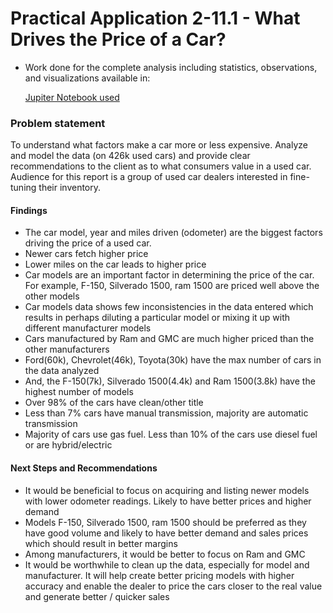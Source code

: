 # Practical Application 2-11.1 - What Drives the Price of a Car? #
* Work done for the complete analysis including statistics, observations, and visualizations available in:

    [Jupiter Notebook used](https://github.com/ndhomse/used-car-prices/blob/master/notebook/Practical_App_2_11.1.ipynb)
### Problem statement ###
To understand what factors make a car more or less expensive. Analyze and model the data (on 426k used cars) and provide clear recommendations to the client as to what consumers value in a used car.
Audience for this report is a group of used car dealers interested in fine-tuning their inventory.

#### Findings ####
* The car model, year and miles driven (odometer) are the biggest factors driving the price of a used car.
* Newer cars fetch higher price
* Lower miles on the car leads to higher price
* Car models are an important factor in determining the price of the car. For example, F-150, Silverado 1500, ram 1500 are priced well above the other models
* Car models data shows few inconsistencies in the data entered which results in perhaps diluting a particular model or mixing it up with different manufacturer models
* Cars manufactured by Ram and GMC are much higher priced than the other manufacturers
* Ford(60k), Chevrolet(46k), Toyota(30k) have the max number of cars in the data analyzed
* And, the F-150(7k), Silverado 1500(4.4k) and Ram 1500(3.8k) have the highest number of models
* Over 98% of the cars have clean/other title
* Less than 7% cars have manual transmission, majority are automatic transmission
* Majority of cars use gas fuel. Less than 10% of the cars use diesel fuel or are hybrid/electric


#### Next Steps and Recommendations ####
* It would be beneficial to focus on acquiring and listing newer models with lower odometer readings. Likely to have better prices and higher demand
* Models F-150, Silverado 1500, ram 1500 should be preferred as they have good volume and likely to have better demand and sales prices which should result in better margins
* Among manufacturers, it would be better to focus on Ram and GMC
* It would be worthwhile to clean up the data, especially for model and manufacturer. It will help create better pricing models with higher accuracy and enable the dealer to price the cars closer to the real value and generate better / quicker sales

